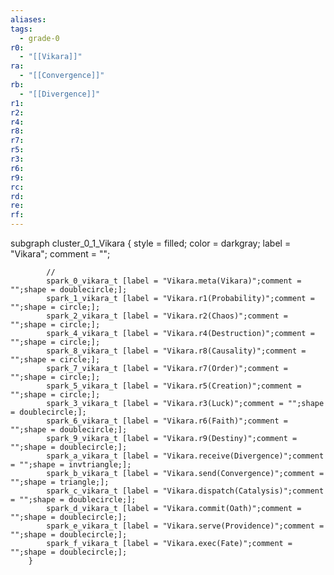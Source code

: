```yaml
---
aliases:
tags:
  - grade-0
r0:
  - "[[Vikara]]"
ra:
  - "[[Convergence]]"
rb:
  - "[[Divergence]]"
r1:
r2:
r4:
r8:
r7:
r5:
r3:
r6:
r9:
rc:
rd:
re:
rf:
---
```


subgraph cluster_0_1_Vikara {
            style = filled;
            color = darkgray;
            label = "Vikara";
            comment = "";

            //
            spark_0_vikara_t [label = "Vikara.meta(Vikara)";comment = "";shape = doublecircle;];
            spark_1_vikara_t [label = "Vikara.r1(Probability)";comment = "";shape = circle;];
            spark_2_vikara_t [label = "Vikara.r2(Chaos)";comment = "";shape = circle;];
            spark_4_vikara_t [label = "Vikara.r4(Destruction)";comment = "";shape = circle;];
            spark_8_vikara_t [label = "Vikara.r8(Causality)";comment = "";shape = circle;];
            spark_7_vikara_t [label = "Vikara.r7(Order)";comment = "";shape = circle;];
            spark_5_vikara_t [label = "Vikara.r5(Creation)";comment = "";shape = circle;];
            spark_3_vikara_t [label = "Vikara.r3(Luck)";comment = "";shape = doublecircle;];
            spark_6_vikara_t [label = "Vikara.r6(Faith)";comment = "";shape = doublecircle;];
            spark_9_vikara_t [label = "Vikara.r9(Destiny)";comment = "";shape = doublecircle;];
            spark_a_vikara_t [label = "Vikara.receive(Divergence)";comment = "";shape = invtriangle;];
            spark_b_vikara_t [label = "Vikara.send(Convergence)";comment = "";shape = triangle;];
            spark_c_vikara_t [label = "Vikara.dispatch(Catalysis)";comment = "";shape = doublecircle;];
            spark_d_vikara_t [label = "Vikara.commit(Oath)";comment = "";shape = doublecircle;];
            spark_e_vikara_t [label = "Vikara.serve(Providence)";comment = "";shape = doublecircle;];
            spark_f_vikara_t [label = "Vikara.exec(Fate)";comment = "";shape = doublecircle;];
        }
